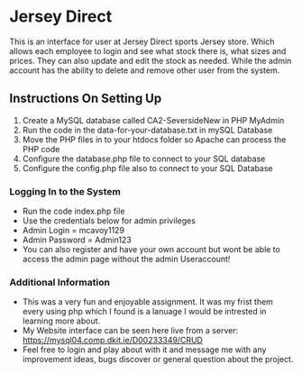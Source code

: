 # Jersey Direct
This is an interface for user at Jersey Direct sports Jersey store. Which allows each employee to login and see what stock there is, what sizes and prices.
They can also update and edit the stock as needed. While the admin account has the ability to delete and remove other user from the system.

## Instructions On Setting Up
1. Create a MySQL database called CA2-SeversideNew in PHP MyAdmin
2. Run the code in the data-for-your-database.txt in mySQL Database
3. Move the PHP files in to your htdocs folder so Apache can process the PHP code
4. Configure the database.php file to connect to your SQL database
5. Configure the config.php file also to connect to your SQL Database
### Logging In to the System
* Run the code index.php file
* Use the credentials below for admin privileges
* Admin Login = mcavoy1129
* Admin Password = Admin123
* You can also register and have your own account but wont be able to access the admin page without the admin Useraccount!

### Additional Information
* This was a very fun and enjoyable assignment. It was my frist them every using php which I found is a lanuage I would be intrested in learning more about. 
* My Website interface can be seen here live from a server: 
https://mysql04.comp.dkit.ie/D00233349/CRUD
* Feel free to login and play about with it and message me with any improvement ideas, bugs discover or general question about the project.



